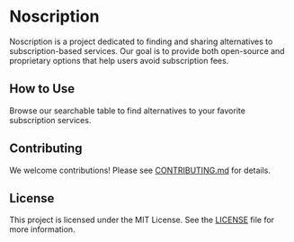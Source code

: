 # Noscription

Noscription is a project dedicated to finding and sharing alternatives to subscription-based services. Our goal is to provide both open-source and proprietary options that help users avoid subscription fees.

## How to Use

Browse our searchable table to find alternatives to your favorite subscription services.

## Contributing

We welcome contributions! Please see [CONTRIBUTING.md](CONTRIBUTING.md) for details.

## License

This project is licensed under the MIT License. See the [LICENSE](LICENSE) file for more information.
